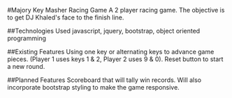 #Majory Key Masher Racing Game
A 2 player racing game.  The objective is to get DJ Khaled's face to the finish line.  

##Technologies Used
javascript, jquery, bootstrap, object oriented programming

##Existing Features
Using one key or alternating keys to advance game pieces.  (Player 1 uses keys 1 & 2, Player 2 uses 9 & 0). Reset button to start a new round.

##Planned Features
Scoreboard that will tally win records.  Will also incorporate bootstrap styling to make the game responsive.
